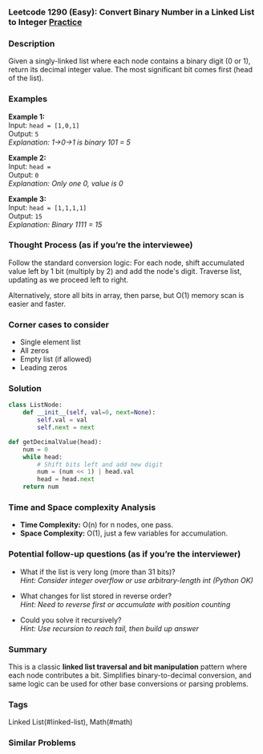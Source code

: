 ### Leetcode 1290 (Easy): Convert Binary Number in a Linked List to Integer [Practice](https://leetcode.com/problems/convert-binary-number-in-a-linked-list-to-integer)

### Description  
Given a singly-linked list where each node contains a binary digit (0 or 1), return its decimal integer value. The most significant bit comes first (head of the list).

### Examples  
**Example 1:**  
Input: `head = [1,0,1]`  
Output: `5`  
*Explanation: 1→0→1 is binary 101 = 5*

**Example 2:**  
Input: `head = `  
Output: `0`  
*Explanation: Only one 0, value is 0*

**Example 3:**  
Input: `head = [1,1,1,1]`  
Output: `15`  
*Explanation: Binary 1111 = 15*

### Thought Process (as if you’re the interviewee)  
Follow the standard conversion logic: For each node, shift accumulated value left by 1 bit (multiply by 2) and add the node's digit. Traverse list, updating as we proceed left to right.

Alternatively, store all bits in array, then parse, but O(1) memory scan is easier and faster.

### Corner cases to consider  
- Single element list
- All zeros
- Empty list (if allowed)
- Leading zeros

### Solution

```python
class ListNode:
    def __init__(self, val=0, next=None):
        self.val = val
        self.next = next

def getDecimalValue(head):
    num = 0
    while head:
        # Shift bits left and add new digit
        num = (num << 1) | head.val
        head = head.next
    return num
```

### Time and Space complexity Analysis  
- **Time Complexity:** O(n) for n nodes, one pass.
- **Space Complexity:** O(1), just a few variables for accumulation.

### Potential follow-up questions (as if you’re the interviewer)  
- What if the list is very long (more than 31 bits)?  
  *Hint: Consider integer overflow or use arbitrary-length int (Python OK)*

- What changes for list stored in reverse order?  
  *Hint: Need to reverse first or accumulate with position counting*

- Could you solve it recursively?  
  *Hint: Use recursion to reach tail, then build up answer*

### Summary
This is a classic **linked list traversal and bit manipulation** pattern where each node contributes a bit. Simplifies binary-to-decimal conversion, and same logic can be used for other base conversions or parsing problems.

### Tags
Linked List(#linked-list), Math(#math)

### Similar Problems
